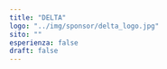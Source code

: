 ```yaml
---
title: "DELTA"
logo: "../img/sponsor/delta_logo.jpg"
sito: ""
esperienza: false
draft: false
---
```


  

  